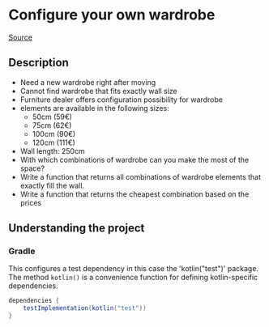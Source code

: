 # Configure your own wardrobe

[Source](https://kata-log.rocks/configure-wardrobe-kata)

## Description

- Need a new wardrobe right after moving
- Cannot find wardrobe that fits exactly wall size
- Furniture dealer offers configuration possibility for wardrobe
- elements are available in the following sizes:
    - 50cm (59€)
    - 75cm (62€)
    - 100cm (90€)
    - 120cm (111€)
- Wall length: 250cm
- With which combinations of wardrobe can you make the most of the space?
- Write a function that returns all combinations of wardrobe elements that
  exactly fill the wall.
- Write a function that returns the cheapest combination based on the prices

## Understanding the project

### Gradle

This configures a test dependency in this case the 'kotlin("test")' package. The
method `kotlin()` is a convenience function for defining kotlin-specific
dependencies.

```gradle
dependencies {
    testImplementation(kotlin("test"))
}
```